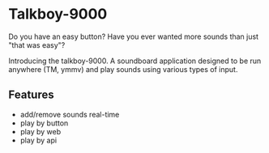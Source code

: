 # Talkboy-9000

Do you have an easy button?  Have you ever wanted more sounds than just "that was easy"?

Introducing the talkboy-9000.  A soundboard application designed to be run anywhere (TM, ymmv) and play sounds using various types of input.

## Features
* add/remove sounds real-time
* play by button
* play by web
* play by api
